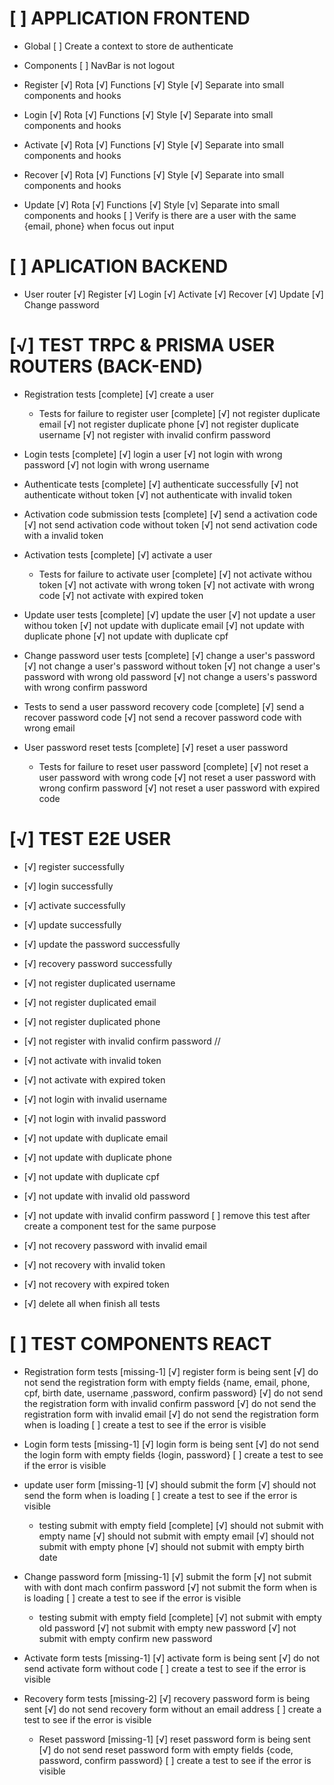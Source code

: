 # [ ] APPLICATION FRONTEND

- Global
  [ ] Create a context to store de authenticate

- Components
  [ ] NavBar is not logout

- Register
  [√] Rota
  [√] Functions
  [√] Style
  [√] Separate into small components and hooks

- Login
  [√] Rota
  [√] Functions
  [√] Style
  [√] Separate into small components and hooks

- Activate
  [√] Rota
  [√] Functions
  [√] Style
  [√] Separate into small components and hooks

- Recover
  [√] Rota
  [√] Functions
  [√] Style
  [√] Separate into small components and hooks

- Update
  [√] Rota
  [√] Functions
  [√] Style
  [v] Separate into small components and hooks
  [ ] Verify is there are a user with the same {email, phone} when focus out input

# [ ] APLICATION BACKEND

- User router
  [√] Register
  [√] Login
  [√] Activate
  [√] Recover
  [√] Update
  [√] Change password

# [√] TEST TRPC & PRISMA USER ROUTERS (BACK-END)

- Registration tests [complete]
  [√] create a user

  - Tests for failure to register user [complete]
    [√] not register duplicate email
    [√] not register duplicate phone
    [√] not register duplicate username
    [√] not register with invalid confirm password

* Login tests [complete]
  [√] login a user
  [√] not login with wrong password
  [√] not login with wrong username

* Authenticate tests [complete]
  [√] authenticate successfully
  [√] not authenticate without token
  [√] not authenticate with invalid token

* Activation code submission tests [complete]
  [√] send a activation code
  [√] not send activation code without token
  [√] not send activation code with a invalid token

* Activation tests [complete]
  [√] activate a user

  - Tests for failure to activate user [complete]
    [√] not activate withou token
    [√] not activate with wrong token
    [√] not activate with wrong code
    [√] not activate with expired token

* Update user tests [complete]
  [√] update the user
  [√] not update a user withou token
  [√] not update with duplicate email
  [√] not update with duplicate phone
  [√] not update with duplicate cpf

* Change password user tests [complete]
  [√] change a user's password
  [√] not change a user's password without token
  [√] not change a user's password with wrong old password
  [√] not change a users's password with wrong confirm password

* Tests to send a user password recovery code [complete]
  [√] send a recover password code
  [√] not send a recover password code with wrong email

* User password reset tests [complete]
  [√] reset a user password
  - Tests for failure to reset user password [complete]
    [√] not reset a user password with wrong code
    [√] not reset a user password with wrong confirm password
    [√] not reset a user password with expired code

# [√] TEST E2E USER

- [√] register successfully

- [√] login successfully

- [√] activate successfully

- [√] update successfully

- [√] update the password successfully

- [√] recovery password successfully

- [√] not register duplicated username
- [√] not register duplicated email
- [√] not register duplicated phone
- [√] not register with invalid confirm password //

- [√] not activate with invalid token
- [√] not activate with expired token

- [√] not login with invalid username
- [√] not login with invalid password

- [√] not update with duplicate email
- [√] not update with duplicate phone
- [√] not update with duplicate cpf
- [√] not update with invalid old password
- [√] not update with invalid confirm password
  [ ] remove this test after create a component test for the same purpose

- [√] not recovery password with invalid email
- [√] not recovery with invalid token
- [√] not recovery with expired token

- [√] delete all when finish all tests

# [ ] TEST COMPONENTS REACT

- Registration form tests [missing-1]
  [√] register form is being sent
  [√] do not send the registration form with empty fields {name, email, phone, cpf, birth date, username ,password, confirm password}
  [√] do not send the registration form with invalid confirm password
  [√] do not send the registration form with invalid email
  [√] do not send the registration form when is loading
  [ ] create a test to see if the error is visible

- Login form tests [missing-1]
  [√] login form is being sent
  [√] do not send the login form with empty fields {login, password}
  [ ] create a test to see if the error is visible

* update user form [missing-1]
  [√] should submit the form
  [√] should not send the form when is loading
  [ ] create a test to see if the error is visible

  - testing submit with empty field [complete]
    [√] should not submit with empty name
    [√] should not submit with empty email
    [√] should not submit with empty phone
    [√] should not submit with empty birth date

* Change password form [missing-1]
  [√] submit the form
  [√] not submit with with dont mach confirm password
  [√] not submit the form when is is loading
  [ ] create a test to see if the error is visible

  - testing submit with empty field [complete]
    [√] not submit with empty old password
    [√] not submit with empty new password
    [√] not submit with empty confirm new password

- Activate form tests [missing-1]
  [√] activate form is being sent
  [√] do not send activate form without code
  [ ] create a test to see if the error is visible

- Recovery form tests [missing-2]
  [√] recovery password form is being sent
  [√] do not send recovery form without an email address
  [ ] create a test to see if the error is visible
  - Reset password [missing-1]
    [√] reset password form is being sent
    [√] do not send reset password form with empty fields {code, password, confirm password}
    [ ] create a test to see if the error is visible
